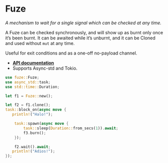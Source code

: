 # Fuze

_A mechanism to wait for a single signal which can be checked at any time._

A Fuze can be checked synchronously, and will show up as burnt only once it’s been burnt. It
can be awaited while it’s unburnt, and it can be Cloned and used without `mut` at any time.

Useful for exit conditions and as a one-off no-payload channel.

- **[API documentation](https://docs.rs/fuze)**
- Supports Async-std and Tokio.

```rust
use fuze::Fuze;
use async_std::task;
use std::time::Duration;

let f1 = Fuze::new();

let f2 = f1.clone();
task::block_on(async move {
   println!("Halo!");

  	task::spawn(async move {
  		task::sleep(Duration::from_secs(1)).await;
  		f3.burn();
  	});

  	f2.wait().await;
   println!("Adios!");
});
```

